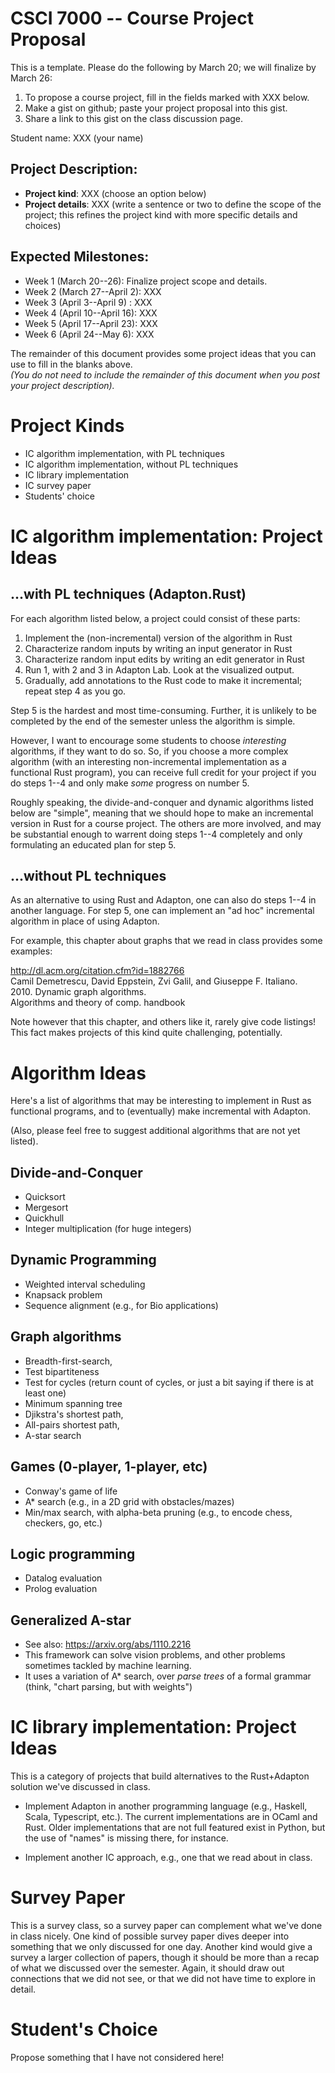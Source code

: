 CSCI 7000 -- Course Project Proposal
=====================================

This is a template.  Please do the following by March 20; we will finalize by March 26:

1. To propose a course project, fill in the fields marked with XXX below.
2. Make a gist on github; paste your project proposal into this gist.
3. Share a link to this gist on the class discussion page.

Student name: XXX (your name)

Project Description:
---------------------
- **Project kind**:    XXX (choose an option below)
- **Project details**: XXX (write a sentence or two to define the scope of the project; this refines the project kind with more specific details and choices)

Expected Milestones:  
--------------------
- Week 1 (March 20--26): Finalize project scope and details.
- Week 2 (March 27--April 2): XXX
- Week 3 (April 3--April 9) : XXX
- Week 4 (April 10--April 16): XXX
- Week 5 (April 17--April 23): XXX
- Week 6 (April 24--May 6): XXX


The remainder of this document provides some project ideas that you can use to fill in the blanks above.  
_(You do not need to include the remainder of this document when you post your project description)._

Project Kinds
=================
 
- IC algorithm implementation, with PL techniques
- IC algorithm implementation, without PL techniques
- IC library implementation
- IC survey paper
- Students' choice


IC algorithm implementation: Project Ideas
===========================================

...with PL techniques (Adapton.Rust)
--------------------------------------

For each algorithm listed below, a project could consist of these parts:

1. Implement the (non-incremental) version of the algorithm in Rust
2. Characterize random inputs by writing an input generator in Rust
3. Characterize random input edits by writing an edit generator in Rust
4. Run 1, with 2 and 3 in Adapton Lab. Look at the visualized output.
5. Gradually, add annotations to the Rust code to make it incremental; repeat step 4 as you go.

Step 5 is the hardest and most time-consuming.  Further, it is
unlikely to be completed by the end of the semester unless the
algorithm is simple.

However, I want to encourage some students to choose _interesting_
algorithms, if they want to do so.  So, if you choose a more complex
algorithm (with an interesting non-incremental implementation as a
functional Rust program), you can receive full credit for your project
if you do steps 1--4 and only make _some_ progress on number 5.

Roughly speaking, the divide-and-conquer and dynamic algorithms listed
below are "simple", meaning that we should hope to make an incremental
version in Rust for a course project.  The others are more involved,
and may be substantial enough to warrent doing steps 1--4 completely
and only formulating an educated plan for step 5.

...without PL techniques
--------------------------------------

As an alternative to using Rust and Adapton, one can also do steps
1--4 in another language.  For step 5, one can implement an "ad hoc"
incremental algorithm in place of using Adapton.

For example, this chapter about graphs that we read in class provides
some examples:

  http://dl.acm.org/citation.cfm?id=1882766  
  Camil Demetrescu, David Eppstein, Zvi Galil, and Giuseppe F. Italiano.   
  2010. Dynamic graph algorithms.   
  Algorithms and theory of comp. handbook  

Note however that this chapter, and others like it, rarely give code
listings!  This fact makes projects of this kind quite challenging,
potentially.

Algorithm Ideas
===============

Here's a list of algorithms that may be interesting to implement in
Rust as functional programs, and to (eventually) make incremental with
Adapton.

(Also, please feel free to suggest additional algorithms that are not
yet listed).

Divide-and-Conquer
------------------
- Quicksort
- Mergesort
- Quickhull
- Integer multiplication (for huge integers)

Dynamic Programming
--------------------
- Weighted interval scheduling
- Knapsack problem
- Sequence alignment (e.g., for Bio applications)

Graph algorithms
------------------
- Breadth-first-search, 
- Test bipartiteness
- Test for cycles (return count of cycles, or just a bit saying if there is at least one)
- Minimum spanning tree
- Djikstra's shortest path,
- All-pairs shortest path,
- A-star search

Games (0-player, 1-player, etc)
--------------------------------
- Conway's game of life
- A* search (e.g., in a 2D grid with obstacles/mazes)
- Min/max search, with alpha-beta pruning (e.g., to encode chess, checkers, go, etc.) 

Logic programming
-----------------
- Datalog evaluation
- Prolog evaluation

Generalized A-star
------------------
- See also: https://arxiv.org/abs/1110.2216
- This framework can solve vision problems, and other problems sometimes tackled by machine learning.
- It uses a variation of A* search, over _parse trees_ of a formal grammar (think, "chart parsing, but with weights")


IC library implementation: Project Ideas
===========================================

This is a category of projects that build alternatives to the
Rust+Adapton solution we've discussed in class.

 - Implement Adapton in another programming language (e.g., Haskell,
   Scala, Typescript, etc.).  The current implementations are in OCaml
   and Rust.  Older implementations that are not full featured exist
   in Python, but the use of "names" is missing there, for instance.

 - Implement another IC approach, e.g., one that we read about in class.

Survey Paper
================

This is a survey class, so a survey paper can complement what we've
done in class nicely.  One kind of possible survey paper dives deeper
into something that we only discussed for one day.  Another kind would
give a survey a larger collection of papers, though it should be more
than a recap of what we discussed over the semester.  Again, it should
draw out connections that we did not see, or that we did not have time
to explore in detail.

Student's Choice
================

Propose something that I have not considered here!